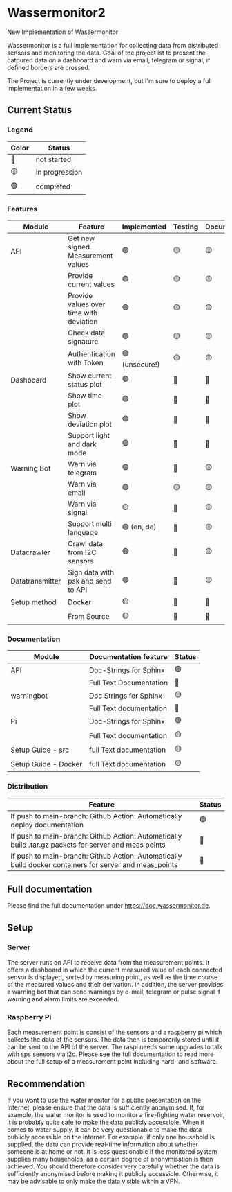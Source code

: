 # Wassermonitor2

New Implementation of Wassermonitor

Wassermonitor is a full implementation for collecting data from distributed sensors and monitoring the data. Goal of the project ist to present the catpured data on a dashboard and warn via email, telegram or signal, if defined borders are crossed.

The Project is currently under development, but I'm sure to deploy a full implementation in a few weeks.

## Current Status

### Legend

| Color | Status         |
|-------|----------------|
| 🔴    | not started    |
| 🟡    | in progression |
| 🟢    | completed      |

### Features

| Module          | Feature                                 | Implemented    | Testing | Documentation |
|-----------------|-----------------------------------------|----------------|---------|---------------|
| API             | Get new signed Measurement values       | 🟢             | 🟡      | 🟡            |
|                 | Provide current values                  | 🟢             | 🟡      | 🟡            |
|                 | Provide values over time with deviation | 🟢             | 🟡      | 🟡            |
|                 | Check data signature                    | 🟢             | 🟡      | 🟡            |
|                 | Authentication with Token               | 🟢 (unsecure!) | 🟡      | 🟡            |
| Dashboard       | Show current status plot                | 🟢             | 🔴      | 🔴            |
|                 | Show time plot                          | 🟢             | 🔴      | 🔴            |
|                 | Show deviation plot                     | 🟢             | 🔴      | 🔴            |
|                 | Support light and dark mode             | 🟢             | 🔴      | 🔴            |
| Warning Bot     | Warn via telegram                       | 🟢             | 🔴      | 🟡            |
|                 | Warn via email                          | 🟢             | 🟡      | 🟡            |
|                 | Warn via signal                         | 🟡             | 🔴      | 🟡            |
|                 | Support multi language                  | 🟢  (en, de)   | 🔴      | 🟡            |
| Datacrawler     | Crawl data from I2C sensors             | 🟢             | 🔴      | 🟡            |
| Datatransmitter | Sign data with psk and send to API      | 🟢             | 🔴      | 🟡            |
| Setup method    | Docker                                  | 🟡             | 🔴      | 🔴            | 
|                 | From Source                             | 🟡             | 🔴      | 🔴            | 

### Documentation
| Module               | Documentation feature   | Status |
|----------------------|-------------------------|--------|
| API                  | Doc-Strings for Sphinx  | 🟢     |
|                      | Full Text Documentation | 🔴     |
| warningbot           | Doc Strings for Sphinx  | 🟡     |
|                      | Full Text documentation | 🔴     |
| Pi                   | Doc-Strings for Sphinx  | 🟢     |
|                      | Full Text documentation | 🟡     |
| Setup Guide - src    | full Text documentation | 🟡     |
| Setup Guide - Docker | full Text documentation | 🟡     |


### Distribution

| Feature                                                                                                 | Status |
|---------------------------------------------------------------------------------------------------------|--------|
| If push to main-branch: Github Action: Automatically deploy documentation                               | 🟢     | 
| If push to main-branch: Github Action: Automatically build .tar.gz packets for server and meas points   | 	🔴    |
| If push to main-branch: Github Action: Automatically build docker containers for server and meas_points | 	🔴    |

## Full documentation

Please find the full documentation under https://doc.wassermonitor.de. 


## Setup


### Server

The server runs an API to receive data from the measurement points. It offers a dashboard in which the current measured value of each connected sensor is displayed, sorted by measuring point, as well as the time course of the measured values and their derivation. 
In addition, the server provides a warning bot that can send warnings by e-mail, telegram or pulse signal if warning and alarm limits are exceeded.
 

### Raspberry Pi

Each measurement point is consist of the sensors and a raspberry pi which collects the data of the sensors. The data then is temporarily stored until it can be sent to the API of the server. The raspi needs some upgrades to talk with sps sensors via i2c. Please see the full documentation to
read more about the full setup of a measurement point including hard- and software.

## Recommendation

If you want to use the water monitor for a public presentation on the Internet, please ensure that the data is sufficiently anonymised. If, for example, the water monitor is used to monitor a fire-fighting water reservoir, it is probably quite safe to make the data publicly accessible.
When it comes to water supply, it can be very questionable to make the data publicly accessible on the internet. For example, if only one household is supplied, the data can provide real-time information about whether someone is at home or not. It is less questionable if the monitored system supplies many households, as a certain degree of anonymisation is then achieved. 
You should therefore consider very carefully whether the data is sufficiently anonymised before making it publicly accessible. Otherwise, it may be advisable to only make the data visible within a VPN.





